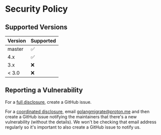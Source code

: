 # Security Policy

## Supported Versions

| Version | Supported          |
| ------- | ------------------ |
| master  | :white_check_mark: |
| 4.x     | :white_check_mark: |
| 3.x     | :x:                |
| < 3.0   | :x:                |

## Reporting a Vulnerability

For a [full disclosure](https://en.wikipedia.org/wiki/Full_disclosure_(computer_security)), create a GitHub issue.

For a [coordinated disclosure](https://en.wikipedia.org/wiki/Coordinated_vulnerability_disclosure), email golangmigrate@proton.me and then create a GitHub issue notifying the maintainers that there's a new vulnerability (without the details).
We won't be checking that email address regularly so it's important to also create a GitHub issue to notify us.
